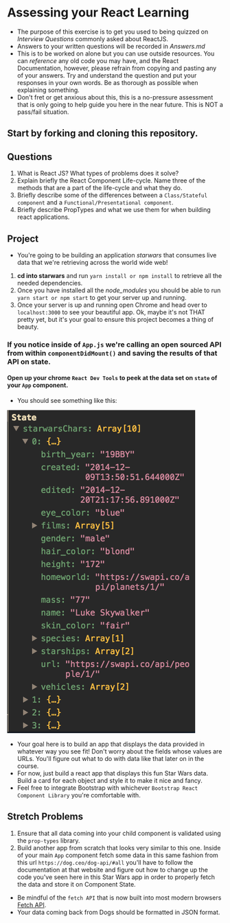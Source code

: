 # Assessing your React Learning
* The purpose of this exercise is to get you used to being quizzed on _Interview Questions_ commonly asked about ReactJS.
* Answers to your written questions will be recorded in *Answers.md* 
* This is to be worked on alone but you can use outside resources. You can *reference* any old code you may have, and the React Documentation, however, please refrain from copying and pasting any of your answers. Try and understand the question and put your responses in your own words. Be as thorough as possible when explaining something. 
* Don't fret or get anxious about this, this is a no-pressure assessment that is only going to help guide you here in the near future. This is NOT a pass/fail situation. 
## Start by forking and cloning this repository.
## Questions
1. What is React JS? What types of problems does it solve?
1. Explain briefly the React Component Life-cycle. Name three of the methods that are a part of the life-cycle and what they do.
1. Briefly describe some of the differences between a `Class/Stateful component` and a `Functional/Presentational component`.
1. Briefly describe PropTypes and what we use them for when building react applications.

## Project
* You're going to be building an application *starwars* that consumes live data that we're retrieving across the world wide web!
1. **cd into starwars** and run `yarn install or npm install` to retrieve all the needed dependencies. 
2. Once you have installed all the _node_modules_ you should be able to run `yarn start or npm start` to get your server up and running.
3. Once your server is up and running open Chrome and head over to `localhost:3000` to see your beautiful app. Ok, maybe it's not THAT pretty yet, but it's your goal to ensure this project becomes a thing of beauty.

### If you notice inside of `App.js` we're calling an open sourced **API** from within `componentDidMount()` and saving the results of that API on state. 
#### Open up your chrome `React Dev Tools` to peek at the data set on `state` of your `App` component. 
* You should see something like this: 

![Star Wars state data](starwars_data.png)

* Your goal here is to build an app that displays the data provided in whatever way you see fit! Don't worry about the fields whose values are URLs. You'll figure out what to do with data like that later on in the course. 
* For now, just build a react app that displays this fun Star Wars data. Build a card for each object and style it to make it nice and fancy. 
* Feel free to integrate Bootstrap with whichever `Bootstrap React Component Library` you're comfortable with.

## Stretch Problems
1. Ensure that all data coming into your child component is validated using the `prop-types` library.
1. Build another app from scratch that looks very similar to this one. Inside of your main `App` component fetch some data in this same fashion from this url `https://dog.ceo/dog-api/#all` you'll have to follow the documentation at that website and figure out how to change up the code you've seen here in this Star Wars app in order to properly fetch the data and store it on Component State.
  - Be mindful of the `fetch API` that is now built into most modern browsers [Fetch API](https://developer.mozilla.org/en-US/docs/Web/API/Fetch_API/Using_Fetch).
  - Your data coming back from Dogs should be formatted in JSON format.

